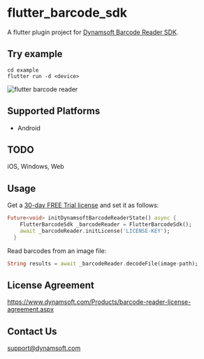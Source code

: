# flutter_barcode_sdk

A flutter plugin project for [Dynamsoft Barcode Reader SDK](https://www.dynamsoft.com/barcode-reader/overview/).

## Try example

```
cd example
flutter run -d <device>
```

![flutter barcode reader](https://www.codepool.biz/wp-content/uploads/2019/08/flutter-barcode-plugin.png)

## Supported Platforms
- Android

## TODO
iOS, Windows, Web


## Usage

Get a [30-day FREE Trial license](https://www.dynamsoft.com/customer/license/trialLicense/?product=dbr) and set it as follows:

```dart
Future<void> initDynamsoftBarcodeReaderState() async {
    FlutterBarcodeSdk _barcodeReader = FlutterBarcodeSdk();
    await _barcodeReader.initLicense('LICENSE-KEY');
  }
```

Read barcodes from an image file:

```dart
String results = await _barcodeReader.decodeFile(image-path);
```

## License Agreement
https://www.dynamsoft.com/Products/barcode-reader-license-agreement.aspx

## Contact Us
support@dynamsoft.com

